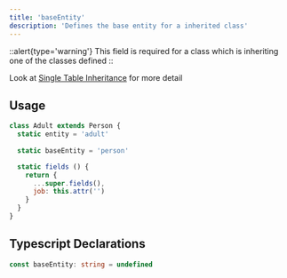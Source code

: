 ```yaml
---
title: 'baseEntity'
description: 'Defines the base entity for a inherited class'
---
```


::alert{type='warning'}
This field is required for a class which is inheriting one of the classes defined
::

Look at [Single Table Inheritance](../../guide/model/single-table-inheritance) for more detail

## Usage

````js
class Adult extends Person {
  static entity = 'adult'
  
  static baseEntity = 'person'

  static fields () {
    return {
      ...super.fields(),
      job: this.attr('')
    }
  }
}
````

## Typescript Declarations
````ts
const baseEntity: string = undefined
````
